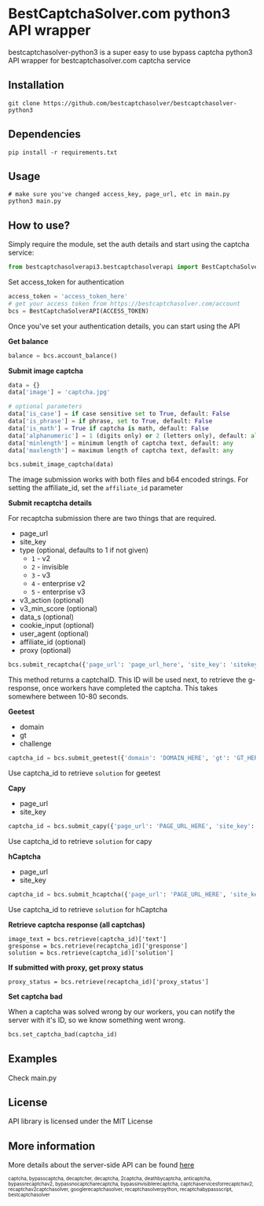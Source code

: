 BestCaptchaSolver.com python3 API wrapper
=========================================

bestcaptchasolver-python3 is a super easy to use bypass captcha python3 API wrapper for bestcaptchasolver.com captcha service

## Installation    
    git clone https://github.com/bestcaptchasolver/bestcaptchasolver-python3

## Dependencies
    pip install -r requirements.txt

## Usage
    # make sure you've changed access_key, page_url, etc in main.py
    python3 main.py  

## How to use?

Simply require the module, set the auth details and start using the captcha service:

``` python
from bestcaptchasolverapi3.bestcaptchasolverapi import BestCaptchaSolverAPI
```
Set access_token for authentication

``` python
access_token = 'access_token_here'
# get your access token from https://bestcaptchasolver.com/account
bcs = BestCaptchaSolverAPI(ACCESS_TOKEN)
```

Once you've set your authentication details, you can start using the API

**Get balance**

``` python
balance = bcs.account_balance()                 
```

**Submit image captcha**

``` python
data = {}
data['image'] = 'captcha.jpg'

# optional parameters
data['is_case'] = if case sensitive set to True, default: False
data['is_phrase'] = if phrase, set to True, default: False
data['is_math'] = True if captcha is math, default: False
data['alphanumeric'] = 1 (digits only) or 2 (letters only), default: all characters
data['minlength'] = minimum length of captcha text, default: any
data['maxlength'] = maximum length of captcha text, default: any

bcs.submit_image_captcha(data)
```
The image submission works with both files and b64 encoded strings.
For setting the affiliate_id, set the `affiliate_id` parameter

**Submit recaptcha details**

For recaptcha submission there are two things that are required.
- page_url
- site_key
- type (optional, defaults to 1 if not given)
  - `1` - v2
  - `2` - invisible
  - `3` - v3
  - `4` - enterprise v2
  - `5` - enterprise v3
- v3_action (optional)
- v3_min_score (optional)
- data_s (optional)
- cookie_input (optional)
- user_agent (optional)
- affiliate_id (optional)
- proxy (optional)

``` python
bcs.submit_recaptcha({'page_url': 'page_url_here', 'site_key': 'sitekey_here')   
```

This method returns a captchaID. This ID will be used next, to retrieve the g-response, once workers have 
completed the captcha. This takes somewhere between 10-80 seconds.

**Geetest**
- domain
- gt
- challenge

```python
captcha_id = bcs.submit_geetest({'domain': 'DOMAIN_HERE', 'gt': 'GT_HERE', 'challenge': 'CHALLENGE_HERE'})
```

Use captcha_id to retrieve `solution` for geetest

**Capy**
- page_url
- site_key

```python
captcha_id = bcs.submit_capy({'page_url': 'PAGE_URL_HERE', 'site_key': 'SITEKEY_HERE'})
```

Use captcha_id to retrieve `solution` for capy

**hCaptcha**
- page_url
- site_key

```python
captcha_id = bcs.submit_hcaptcha({'page_url': 'PAGE_URL_HERE', 'site_key': 'SITEKEY_HERE'})
```

Use captcha_id to retrieve `solution` for hCaptcha

**Retrieve captcha response (all captchas)**

```
image_text = bcs.retrieve(captcha_id)['text']
gresponse = bcs.retrieve(recaptcha_id)['gresponse']
solution = bcs.retrieve(captcha_id)['solution']
```

**If submitted with proxy, get proxy status**
```
proxy_status = bcs.retrieve(recaptcha_id)['proxy_status']
```


**Set captcha bad**

When a captcha was solved wrong by our workers, you can notify the server with it's ID,
so we know something went wrong.

``` python
bcs.set_captcha_bad(captcha_id)
```

## Examples
Check main.py

## License
API library is licensed under the MIT License

## More information
More details about the server-side API can be found [here](https://bestcaptchasolver.com/api )


<sup><sub>captcha, bypasscaptcha, decaptcher, decaptcha, 2captcha, deathbycaptcha, anticaptcha, 
bypassrecaptchav2, bypassnocaptcharecaptcha, bypassinvisiblerecaptcha, captchaservicesforrecaptchav2, 
recaptchav2captchasolver, googlerecaptchasolver, recaptchasolverpython, recaptchabypassscript, bestcaptchasolver</sup></sub>


